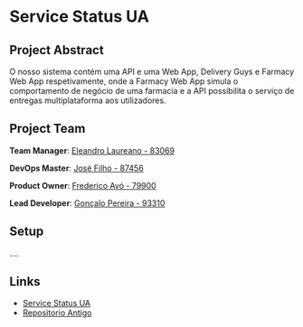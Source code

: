 # Service Status UA

## Project Abstract

O nosso sistema contém uma API e uma Web App, Delivery Guys e Farmacy Web App respetivamente, onde a Farmacy Web App simula o comportamento de negócio de uma farmacia e a API possibilita o serviço de entregas multiplataforma aos utilizadores.

## Project Team

**Team Manager**: [Eleandro Laureano - 83069](https://github.com/EleandroG)

**DevOps Master**: [José Filho - 87456](https://github.com/josecarlos55)

**Product Owner**: [Frederico Avó - 79900](https://github.com/freddavo)

**Lead Developer**: [Gonçalo Pereira - 93310](https://github.com/pereira-goncalo)

## Setup

....

## Links
- [Service Status UA](https://servicestatus-ua.azurewebsites.net/)
- [Repositorio Antigo](https://github.com/EleandroG/ServiceStatus)
